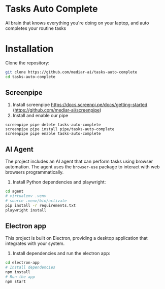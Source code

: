 # Tasks Auto Complete

AI brain that knows everything you're doing on your laptop, and auto completes your routine tasks

# Installation

Clone the repository:
```bash
git clone https://github.com/mediar-ai/tasks-auto-complete
cd tasks-auto-complete
```

## Screenpipe

1. Install screenpipe https://docs.screenpi.pe/docs/getting-started (https://github.com/mediar-ai/screenpipe)
2. Install and enable our pipe
```
screenpipe pipe delete tasks-auto-complete
screenpipe pipe install pipe/tasks-auto-complete
screenpipe pipe enable tasks-auto-complete
```

## AI Agent

The project includes an AI agent that can perform tasks using browser automation. The agent uses the `browser-use` package to interact with web browsers programmatically.

1. Install Python dependencies and playwright:
```bash
cd agent
# virtualenv .venv
# source .venv/bin/activate
pip install -r requirements.txt
playwright install
```

## Electron app

This project is built on Electron, providing a desktop application that integrates with your system.

1. Install dependencies and run the electron app:
```bash
cd electron-app
# Install dependencies
npm install
# Run the app
npm start
```